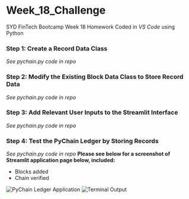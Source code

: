 # Week_18_Challenge
SYD FinTech Bootcamp Week 18 Homework 
Coded in *VS Code* using Python

### Step 1: Create a Record Data Class
*See pychain.py code in repo*

### Step 2: Modify the Existing Block Data Class to Store Record Data
*See pychain.py code in repo*

### Step 3: Add Relevant User Inputs to the Streamlit Interface
*See pychain.py code in repo*

### Step 4: Test the PyChain Ledger by Storing Records
*See pychain.py code in repo*
**Please see below for a screenshot of Streamlit application page below, included:**
- Blocks added
- Chain verified

![PyChain Ledger Application](/Images/PyChain_Ledger_Application)
![Terminal Output](/Images/Terminal_Output)
